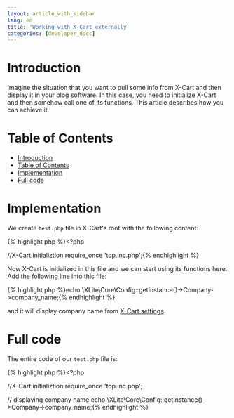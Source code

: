 ```yaml
---
layout: article_with_sidebar
lang: en
title: 'Working with X-Cart externally'
categories: [developer_docs]
---
```


# Introduction

Imagine the situation that you want to pull some info from X-Cart and then display it in your blog software. In this case, you need to initialize X-Cart and then somehow call one of its functions. This article describes how you can achieve it.

# Table of Contents

*   [Introduction](#WorkingwithX-Cartexternally-Introduction)
*   [Table of Contents](#WorkingwithX-Cartexternally-TableofContents)
*   [Implementation](#WorkingwithX-Cartexternally-Implementation)
*   [Full code](#WorkingwithX-Cartexternally-Fullcode)

# Implementation

We create `test.php` file in X-Cart's root with the following content: 

{% highlight php %}<?php

//X-Cart initializtion
require_once 'top.inc.php';{% endhighlight %}

Now X-Cart is initialized in this file and we can start using its functions here. Add the following line into this file: 

{% highlight php %}echo \XLite\Core\Config::getInstance()->Company->company_name;{% endhighlight %}

and it will display company name from [X-Cart settings](Step-4---working-with-settings_8224795.html).

# Full code

The entire code of our `test.php` file is: 

{% highlight php %}<?php

//X-Cart initializtion
require_once 'top.inc.php';

// displaying company name
echo \XLite\Core\Config::getInstance()->Company->company_name;{% endhighlight %}